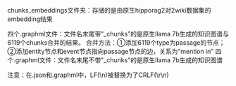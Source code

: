 chunks_embeddings文件夹：存储的是由原生hipporag2对2wiki数据集的embedding结果

四个.graphml文件：文件名末尾带"_chunks"的是原生llama 7b生成的知识图谱与6119个chunks合并的结果。
  合并方法：①添加6119个type为passage的节点；②添加entity节点和event节点指向passage节点的边，关系为“mention in”
四个.graphml文件：文件名末尾不带"_chunks"的是原生llama 7b生成的知识图谱

注意：在.json和.graphml中，LF(\n)被替换为了CRLF(\r\n)
